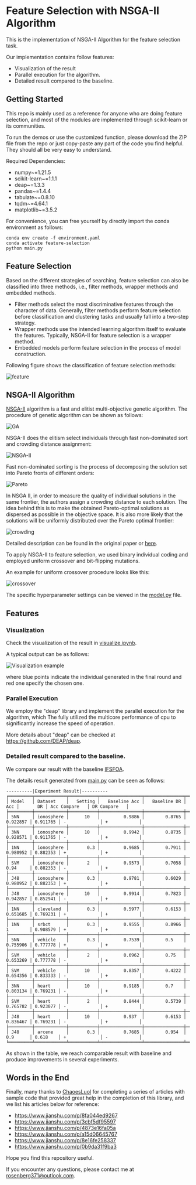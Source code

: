 # Feature Selection with NSGA-II Algorithm

This is the implementation of NSGA-II Algorithm for the feature selection task.

Our implementation contains follow features:

- Visualization of the result
- Parallel execution for the algorithm.
- Detailed result compared to the baseline.

## Getting Started

This repo is mainly used as a reference for anyone who are doing feature selection, and most of the modules are implemented through scikit-learn or its communities.

To run the demos or use the customized function, please download the ZIP file from the repo or just copy-paste any part of the code you find helpful. They should all be very easy to understand.

Required Dependencies:

- numpy~=1.21.5
- scikit-learn~=1.1.1
- deap~=1.3.3
- pandas~=1.4.4
- tabulate~=0.8.10
- tqdm~=4.64.1
- matplotlib~=3.5.2

For convenience, you can free yourself by directly import the conda environment as follows:

```angular2html
conda env create -f environment.yaml
conda activate feature-selection
python main.py
```

## Feature Selection

Based on the different strategies of searching, feature selection can also be classified into three methods, i.e., filter methods, wrapper methods and embedded methods.

- Filter methods select the most discriminative features through the character of data.
  Generally, filter methods perform feature selection before classification and clustering tasks and usually fall into a two-step strategy.
- Wrapper methods use the intended learning algorithm itself to evaluate the features. Typically, NSGA-II for feature selection is a wrapper method.
- Embedded models perform feature selection in the process of model construction.

Following figure shows the classification of feature selection methods:

![feature](assets/1665407707102.jpg)

## NSGA-II Algorithm

[NSGA-II](https://pdfs.semanticscholar.org/df2b/c681c725f89218dbabdd53780b42be754c4a.pdf) algorithm is a fast and elitist multi-objective genetic algorithm.
The procedure of genetic algorithm can be shown as follows:

![GA](assets/genetic-algorithm-steps.jpg)

NSGA-II does the elitism select individuals through fast non-dominated sort and crowding distance assignment:

![NSGA-II](assets/17867674-d3946cf71ec61e8f.webp)

Fast non-dominated sorting is the process of decomposing the solution set into Pareto fronts of different orders:

![Pareto](assets/17867674-12e917d611ee709d.webp)

In NSGA II, in order to measure the quality of individual solutions in the same frontier, the authors assign a crowding distance to each solution. The idea behind this is to make the obtained
Pareto-optimal solutions as dispersed as possible in the objective space. It is also more likely that the solutions will be uniformly distributed over the Pareto optimal frontier:

![crowding](assets/17867674-6cc0b5475bac7e83.webp)

Detailed description can be found in the original paper or [here](https://www.jianshu.com/p/0b9da31f9ba3).

To apply NSGA-II to feature selection, we used binary individual coding and employed uniform crossover and bit-flipping mutations.

An example for uniform crossover procedure looks like this:

![crossover](assets/17867674-61e22658b6147854.webp)

The specific hyperparameter settings can be viewed in the [model.py](model.py) file.

## Features

### Visualization

Check the visualization of the result in [visualize.ipynb](visualize.ipynb).

A typical output can be as follows:

![Visualization example](assets/output.png)

where blue points indicate the individual generated in the final round and red one specify the chosen one.

### Parallel Execution

We employ the "deap" library and implement the parallel execution for the algorithm, which The fully utilized the multicore performance of cpu to significantly increase the speed of operation.

More details about "deap" can be checked at <https://github.com/DEAP/deap>.

### Detailed result compared to the baseline.

We compare our result with the baseline [IFSFOA](http://kns.cnki.net/kcms/detail/11.2560.TP.20171113.1413.002.html).

The details result generated from [main.py](main.py) can be seen as follows:

```angular2html
----------|Experiment Result|----------
╒═════════╤════════════╤═══════════╤════════════════╤═══════════════╤══════════╤══════════╤═══════════════╤══════════════╕
│ Model   │ Dataset    │   Setting │   Baseline Acc │   Baseline DR │      Acc │       DR │ Acc Compare   │ DR Compare   │
╞═════════╪════════════╪═══════════╪════════════════╪═══════════════╪══════════╪══════════╪═══════════════╪══════════════╡
│ 5NN     │ ionosphere │      10   │         0.9886 │        0.8765 │ 0.922857 │ 0.911765 │ -             │ +            │
├─────────┼────────────┼───────────┼────────────────┼───────────────┼──────────┼──────────┼───────────────┼──────────────┤
│ 3NN     │ ionosphere │      10   │         0.9942 │        0.8735 │ 0.928571 │ 0.911765 │ -             │ +            │
├─────────┼────────────┼───────────┼────────────────┼───────────────┼──────────┼──────────┼───────────────┼──────────────┤
│ 1NN     │ ionosphere │       0.3 │         0.9685 │        0.7911 │ 0.980952 │ 0.882353 │ +             │ +            │
├─────────┼────────────┼───────────┼────────────────┼───────────────┼──────────┼──────────┼───────────────┼──────────────┤
│ SVM     │ ionosphere │       2   │         0.9573 │        0.7058 │ 0.94     │ 0.882353 │ -             │ +            │
├─────────┼────────────┼───────────┼────────────────┼───────────────┼──────────┼──────────┼───────────────┼──────────────┤
│ J48     │ ionosphere │       0.3 │         0.9781 │        0.6029 │ 0.980952 │ 0.882353 │ +             │ +            │
├─────────┼────────────┼───────────┼────────────────┼───────────────┼──────────┼──────────┼───────────────┼──────────────┤
│ J48     │ ionosphere │      10   │         0.9914 │        0.7823 │ 0.942857 │ 0.852941 │ -             │ +            │
├─────────┼────────────┼───────────┼────────────────┼───────────────┼──────────┼──────────┼───────────────┼──────────────┤
│ 1NN     │ cleveland  │       0.3 │         0.5977 │        0.6153 │ 0.651685 │ 0.769231 │ +             │ +            │
├─────────┼────────────┼───────────┼────────────────┼───────────────┼──────────┼──────────┼───────────────┼──────────────┤
│ 1NN     │ srbct      │       0.3 │         0.9555 │        0.8966 │ 1        │ 0.908579 │ +             │ +            │
├─────────┼────────────┼───────────┼────────────────┼───────────────┼──────────┼──────────┼───────────────┼──────────────┤
│ 5NN     │ vehicle    │       0.3 │         0.7539 │        0.5    │ 0.755906 │ 0.777778 │ +             │ +            │
├─────────┼────────────┼───────────┼────────────────┼───────────────┼──────────┼──────────┼───────────────┼──────────────┤
│ SVM     │ vehicle    │       2   │         0.6962 │        0.75   │ 0.653269 │ 0.777778 │ -             │ +            │
├─────────┼────────────┼───────────┼────────────────┼───────────────┼──────────┼──────────┼───────────────┼──────────────┤
│ SVM     │ vehicle    │      10   │         0.8357 │        0.4222 │ 0.654356 │ 0.833333 │ -             │ +            │
├─────────┼────────────┼───────────┼────────────────┼───────────────┼──────────┼──────────┼───────────────┼──────────────┤
│ 3NN     │ heart      │      10   │         0.9185 │        0.7    │ 0.803134 │ 0.769231 │ -             │ +            │
├─────────┼────────────┼───────────┼────────────────┼───────────────┼──────────┼──────────┼───────────────┼──────────────┤
│ SVM     │ heart      │       2   │         0.8444 │        0.5739 │ 0.765782 │ 0.923077 │ -             │ +            │
├─────────┼────────────┼───────────┼────────────────┼───────────────┼──────────┼──────────┼───────────────┼──────────────┤
│ J48     │ heart      │      10   │         0.937  │        0.6153 │ 0.836467 │ 0.769231 │ -             │ +            │
├─────────┼────────────┼───────────┼────────────────┼───────────────┼──────────┼──────────┼───────────────┼──────────────┤
│ J48     │ arcene     │       0.3 │         0.7685 │        0.954  │ 0.9      │ 0.618    │ +             │ -            │
╘═════════╧════════════╧═══════════╧════════════════╧═══════════════╧══════════╧══════════╧═══════════════╧══════════════╛
```

As shown in the table, we reach comparable result with baseline and produce improvements in several experiments.

## Words in the End

Finally, many thanks to [ChaoesLuol](https://www.jianshu.com/u/bb3bf400a76c) for completing a series of articles with sample code that provided great help in the completion of this library, and we
list his articles below for reference:

- <https://www.jianshu.com/p/8fa044ed9267>
- <https://www.jianshu.com/p/3cbf5df95597>
- <https://www.jianshu.com/p/4873e16fa05a>
- <https://www.jianshu.com/p/a15d06645767>
- <https://www.jianshu.com/p/8e16fe258337>
- <https://www.jianshu.com/p/0b9da31f9ba3>

Hope you find this repository useful.

If you encounter any questions, please contact me at <rosenberg371@outlook.com>.